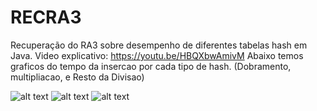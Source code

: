 # RECRA3
Recuperação do RA3 sobre desempenho de diferentes tabelas hash em Java.
Video explicativo: https://youtu.be/HBQXbwAmivM
Abaixo temos graficos do tempo da insercao por cada tipo de hash. (Dobramento, multipliacao, e Resto da Divisao)

![alt text](https://github.com/gwbrel/RECRA4/blob/main/src/Dobramento.png)
![alt text](https://github.com/gwbrel/RECRA4/blob/main/src/Multiplicacao.png)
![alt text](https://github.com/gwbrel/RECRA4/blob/main/src/RestoDiv.png)
